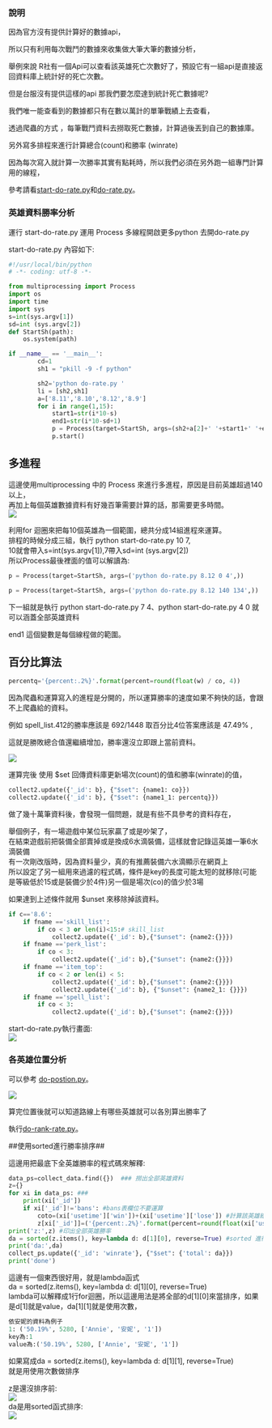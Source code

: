 ### 說明
因為官方沒有提供計算好的數據api，  

所以只有利用每次戰鬥的數據來收集做大筆大筆的數據分析，  

舉例來說 R社有一個Api可以查看該英雄死亡次數好了，預設它有一組api是直接返回資料庫上統計好的死亡次數。  

但是台服沒有提供這樣的api 那我們要怎麼達到統計死亡數據呢?  

我們唯一能查看到的數據都只有在數以萬計的單筆戰績上去查看，  

透過爬蟲的方式 ，每筆戰鬥資料去撈取死亡數據，計算過後丟到自己的數據庫。  

另外寫多排程來進行計算總合(count)和勝率 (winrate)  

因為每次寫入就計算一次勝率其實有點耗時，所以我們必須在另外跑一組專門計算用的線程，  

參考請看<a href="https://github.com/kenson2998/LOL-TW-Rank-analysis/blob/master/2.analysis/start-do-rate.py">start-do-rate.py</a>和<a href="https://github.com/kenson2998/LOL-TW-Rank-analysis/blob/master/2.analysis/do-rate.py">do-rate.py</a>。  



### 英雄資料勝率分析 ###
運行 start-do-rate.py 運用 Process 多線程開啟更多python 去開do-rate.py  

start-do-rate.py 內容如下:  

```python
#!/usr/local/bin/python
# -*- coding: utf-8 -*-

from multiprocessing import Process
import os
import time
import sys
s=int(sys.argv[1])
sd=int (sys.argv[2])
def StartSh(path):
    os.system(path)

if __name__ == '__main__':
        cd=1
        sh1 = "pkill -9 -f python"

        sh2='python do-rate.py '
        li = [sh2,sh1]
        a=['8.11','8.10','8.12','8.9']
        for i in range(1,15):
            start1=str(i*10-s)
            end1=str(i*10-sd+1)
            p = Process(target=StartSh, args=(sh2+a[2]+' '+start1+' '+end1,))
            p.start()

```
## 多進程 ##

這邊使用multiprocessing 中的 Process 來進行多進程，原因是目前英雄超過140以上，  
再加上每個英雄數據資料有好幾百筆需要計算的話，那需要更多時間。  
![](https://raw.githubusercontent.com/kenson2998/LOL-TW-Rank-analysis/master/2.analysis/img/data-rate1.png)  

利用for 迴圈來把每10個英雄為一個範圍，總共分成14組進程來運算。  
排程的時候分成三組，執行 python start-do-rate.py 10 7,  
10就會帶入s=int(sys.argv[1]),7帶入sd=int (sys.argv[2])  
所以Process最後裡面的值可以解讀為:  
```python
p = Process(target=StartSh, args=('python do-rate.py 8.12 0 4',))
```
```python
p = Process(target=StartSh, args=('python do-rate.py 8.12 140 134',))
```
下一組就是執行 python start-do-rate.py 7 4、python start-do-rate.py 4 0 就可以涵蓋全部英雄資料  

end1 這個變數是每個線程做的範圍。  


## 百分比算法 ##

```python
percentq='{percent:.2%}'.format(percent=round(float(w) / co, 4))
```
因為爬蟲和運算寫入的進程是分開的，所以運算勝率的速度如果不夠快的話，會跟不上爬蟲給的資料。  

例如 spell_list.412的勝率應該是  692/1448 取百分比4位答案應該是 47.49% ,  

這就是勝敗總合值還繼續增加，勝率還沒立即跟上當前資料。  

![](https://raw.githubusercontent.com/kenson2998/LOL-TW-Rank-analysis/master/2.analysis/img/data-rate2.png)

運算完後 使用 $set 回傳資料庫更新場次(count)的值和勝率(winrate)的值，  

```python
collect2.update({'_id': b}, {"$set": {name1: co}})
collect2.update({'_id': b}, {"$set": {name1_1: percentq}})
```

做了幾十萬筆資料後，會發現一個問題，就是有些不具參考的資料存在，  

舉個例子，有一場遊戲中某位玩家贏了或是吵架了，  
在結束遊戲前把裝備全部賣掉或是換成6水滴裝備，這樣就會記錄這英雄一筆6水滴裝備  
有一次剛改版時，因為資料量少，真的有推薦裝備六水滴顯示在網頁上  
所以設定了另一組用來過濾的程式碼，條件是key的長度可能太短的就移除(可能是等級低於15或是裝備少於4件)另一個是場次(co)的值少於3場  

如果達到上述條件就用 $unset 來移除掉該資料。  

```python
if c=='8.6':
    if fname =='skill_list':
        if co < 3 or len(i)<15:# skill_list
            collect2.update({'_id': b},{"$unset": {name2:{}}})
    if fname =='perk_list':
        if co < 3:
            collect2.update({'_id': b},{"$unset": {name2:{}}})
    if fname =='item_top':
        if co < 2 or len(i) < 5:
            collect2.update({'_id': b},{"$unset": {name2:{}}})
            collect2.update({'_id': b}, {"$unset": {name2_1: {}}})
    if fname =='spell_list':
        if co < 3:
            collect2.update({'_id': b},{"$unset": {name2:{}}})
```
start-do-rate.py執行畫面:  
![](https://raw.githubusercontent.com/kenson2998/LOL-TW-Rank-analysis/master/2.analysis/img/start-do-rate.png)  




### 各英雄位置分析 ###

可以參考 <a href="https://github.com/kenson2998/LOL-TW-Rank-analysis/blob/master/2.analysis/do-postion.py">do-postion.py</a>。

![](https://raw.githubusercontent.com/kenson2998/LOL-TW-Rank-analysis/master/2.analysis/img/postion.png)

算完位置後就可以知道路線上有哪些英雄就可以各別算出勝率了  

執行<a href="https://github.com/kenson2998/LOL-TW-Rank-analysis/blob/master/2.analysis/do-rank-rate.py">do-rank-rate.py</a>。

##使用sorted進行勝率排序##

這邊用把最底下全英雄勝率的程式碼來解釋:
```python
data_ps=collect_data.find({})  ### 撈出全部英雄資料
z={}
for xi in data_ps: ### 
    print(xi['_id'])
    if xi['_id']!='bans': #bans表欄位不要運算
        coto=(xi['usetime']['win'])+(xi['usetime']['lose']) #計算該英雄總場次
        z[xi['_id']]=('{percent:.2%}'.format(percent=round(float(xi['usetime']['win'])/coto, 4))),coto #用英雄id當key,value為勝率
print('z:',z) #印出全部英雄勝率
da = sorted(z.items(), key=lambda d: d[1][0], reverse=True) #sorted 進行順序 z的value 為 values的第一個值為勝率，所以用勝率排序 
print('da:',da)
collect_ps.update({'_id': 'winrate'}, {"$set": {'total': da}})
print('done')
```
這邊有一個東西很好用，就是lambda函式  
da = sorted(z.items(), key=lambda d: d[1][0], reverse=True)  
lambda可以解釋成1行for迴圈，所以這邊用法是將全部的d[1][0]來當排序，如果是d[1]就是value，da[1][1]就是使用次數，  
```python
依安妮的資料為例子 
1: ('50.19%', 5280, ['Annie', '安妮', '1'])  
key為:1
value為:('50.19%', 5280, ['Annie', '安妮', '1'])
```
如果寫成da = sorted(z.items(), key=lambda d: d[1][1], reverse=True)   
就是用使用次數做排序  


z是還沒排序前:  
![](https://raw.githubusercontent.com/kenson2998/LOL-TW-Rank-analysis/master/2.analysis/img/z.png)  
da是用sorted函式排序:  
![](https://raw.githubusercontent.com/kenson2998/LOL-TW-Rank-analysis/master/2.analysis/img/da.png)  
